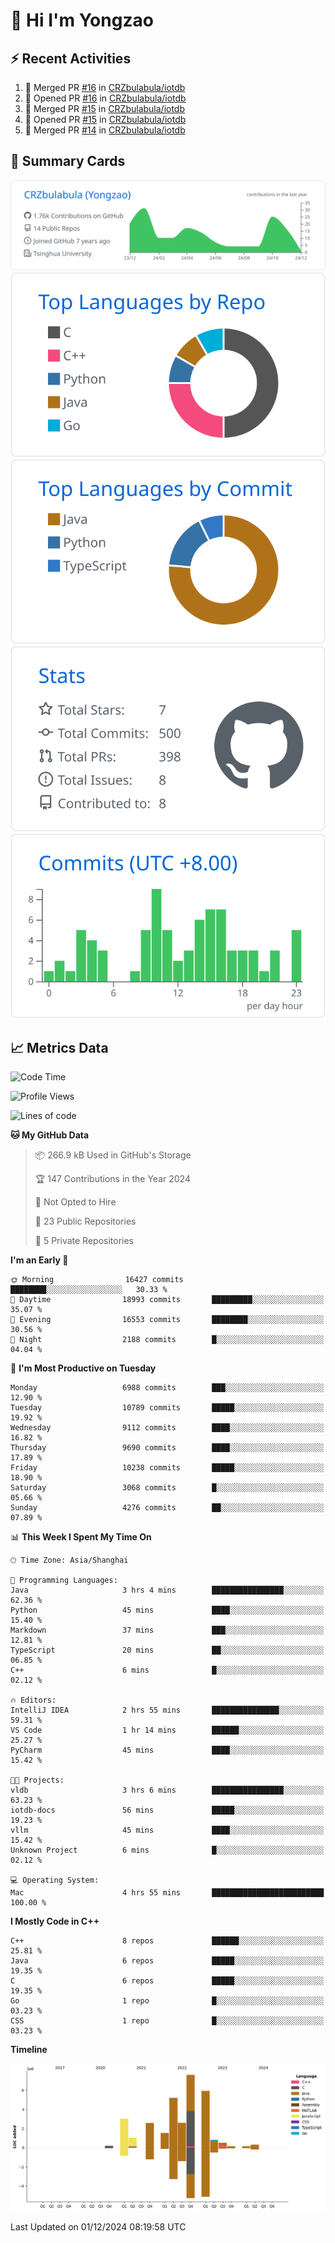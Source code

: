 # 👋 Hi I'm Yongzao

## ⚡ Recent Activities
<!--START_SECTION:activity-->
1. 🎉 Merged PR [#16](https://github.com/CRZbulabula/iotdb/pull/16) in [CRZbulabula/iotdb](https://github.com/CRZbulabula/iotdb)
2. 💪 Opened PR [#16](https://github.com/CRZbulabula/iotdb/pull/16) in [CRZbulabula/iotdb](https://github.com/CRZbulabula/iotdb)
3. 🎉 Merged PR [#15](https://github.com/CRZbulabula/iotdb/pull/15) in [CRZbulabula/iotdb](https://github.com/CRZbulabula/iotdb)
4. 💪 Opened PR [#15](https://github.com/CRZbulabula/iotdb/pull/15) in [CRZbulabula/iotdb](https://github.com/CRZbulabula/iotdb)
5. 🎉 Merged PR [#14](https://github.com/CRZbulabula/iotdb/pull/14) in [CRZbulabula/iotdb](https://github.com/CRZbulabula/iotdb)
<!--END_SECTION:activity-->

## 🎑 Summary Cards

[![](https://raw.githubusercontent.com/CRZbulabula/CRZbulabula/main/profile-summary-card-output/github/0-profile-details.svg)](https://github.com/vn7n24fzkq/github-profile-summary-cards)
[![](https://raw.githubusercontent.com/CRZbulabula/CRZbulabula/main/profile-summary-card-output/github/1-repos-per-language.svg)](https://github.com/vn7n24fzkq/github-profile-summary-cards) [![](https://raw.githubusercontent.com/CRZbulabula/CRZbulabula/main/profile-summary-card-output/github/2-most-commit-language.svg)](https://github.com/vn7n24fzkq/github-profile-summary-cards)
[![](https://raw.githubusercontent.com/CRZbulabula/CRZbulabula/main/profile-summary-card-output/github/3-stats.svg)](https://github.com/vn7n24fzkq/github-profile-summary-cards) [![](https://raw.githubusercontent.com/CRZbulabula/CRZbulabula/main/profile-summary-card-output/github/4-productive-time.svg)](https://github.com/vn7n24fzkq/github-profile-summary-cards)

## 📈 Metrics Data

<!--START_SECTION:waka-->
![Code Time](http://img.shields.io/badge/Code%20Time-729%20hrs%2014%20mins-blue)

![Profile Views](http://img.shields.io/badge/Profile%20Views-0-blue)

![Lines of code](https://img.shields.io/badge/From%20Hello%20World%20I%27ve%20Written-31.5%20million%20lines%20of%20code-blue)

**🐱 My GitHub Data** 

> 📦 266.9 kB Used in GitHub's Storage 
 > 
> 🏆 147 Contributions in the Year 2024
 > 
> 🚫 Not Opted to Hire
 > 
> 📜 23 Public Repositories 
 > 
> 🔑 5 Private Repositories 
 > 
**I'm an Early 🐤** 

```text
🌞 Morning                16427 commits       ████████░░░░░░░░░░░░░░░░░   30.33 % 
🌆 Daytime                18993 commits       █████████░░░░░░░░░░░░░░░░   35.07 % 
🌃 Evening                16553 commits       ████████░░░░░░░░░░░░░░░░░   30.56 % 
🌙 Night                  2188 commits        █░░░░░░░░░░░░░░░░░░░░░░░░   04.04 % 
```
📅 **I'm Most Productive on Tuesday** 

```text
Monday                   6988 commits        ███░░░░░░░░░░░░░░░░░░░░░░   12.90 % 
Tuesday                  10789 commits       █████░░░░░░░░░░░░░░░░░░░░   19.92 % 
Wednesday                9112 commits        ████░░░░░░░░░░░░░░░░░░░░░   16.82 % 
Thursday                 9690 commits        ████░░░░░░░░░░░░░░░░░░░░░   17.89 % 
Friday                   10238 commits       █████░░░░░░░░░░░░░░░░░░░░   18.90 % 
Saturday                 3068 commits        █░░░░░░░░░░░░░░░░░░░░░░░░   05.66 % 
Sunday                   4276 commits        ██░░░░░░░░░░░░░░░░░░░░░░░   07.89 % 
```


📊 **This Week I Spent My Time On** 

```text
🕑︎ Time Zone: Asia/Shanghai

💬 Programming Languages: 
Java                     3 hrs 4 mins        ████████████████░░░░░░░░░   62.36 % 
Python                   45 mins             ████░░░░░░░░░░░░░░░░░░░░░   15.40 % 
Markdown                 37 mins             ███░░░░░░░░░░░░░░░░░░░░░░   12.81 % 
TypeScript               20 mins             ██░░░░░░░░░░░░░░░░░░░░░░░   06.85 % 
C++                      6 mins              █░░░░░░░░░░░░░░░░░░░░░░░░   02.12 % 

🔥 Editors: 
IntelliJ IDEA            2 hrs 55 mins       ███████████████░░░░░░░░░░   59.31 % 
VS Code                  1 hr 14 mins        ██████░░░░░░░░░░░░░░░░░░░   25.27 % 
PyCharm                  45 mins             ████░░░░░░░░░░░░░░░░░░░░░   15.42 % 

🐱‍💻 Projects: 
vldb                     3 hrs 6 mins        ████████████████░░░░░░░░░   63.23 % 
iotdb-docs               56 mins             █████░░░░░░░░░░░░░░░░░░░░   19.23 % 
vllm                     45 mins             ████░░░░░░░░░░░░░░░░░░░░░   15.42 % 
Unknown Project          6 mins              █░░░░░░░░░░░░░░░░░░░░░░░░   02.12 % 

💻 Operating System: 
Mac                      4 hrs 55 mins       █████████████████████████   100.00 % 
```

**I Mostly Code in C++** 

```text
C++                      8 repos             ██████░░░░░░░░░░░░░░░░░░░   25.81 % 
Java                     6 repos             █████░░░░░░░░░░░░░░░░░░░░   19.35 % 
C                        6 repos             █████░░░░░░░░░░░░░░░░░░░░   19.35 % 
Go                       1 repo              █░░░░░░░░░░░░░░░░░░░░░░░░   03.23 % 
CSS                      1 repo              █░░░░░░░░░░░░░░░░░░░░░░░░   03.23 % 
```



**Timeline**

![Lines of Code chart](https://raw.githubusercontent.com/CRZbulabula/CRZbulabula/main/assets/bar_graph.png)


 Last Updated on 01/12/2024 08:19:58 UTC
<!--END_SECTION:waka-->

